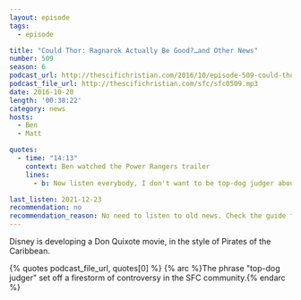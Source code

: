 ```yaml
---
layout: episode
tags:
  - episode

title: "Could Thor: Ragnarok Actually Be Good?…and Other News"
number: 509
season: 6
podcast_url: http://thescifichristian.com/2016/10/episode-509-could-thor-ragnarok-actually-be-good-and-other-news/
podcast_file_url: http://thescifichristian.com/sfc/sfc0509.mp3
date: 2016-10-20
length: '00:38:22'
category: news
hosts:
  - Ben
  - Matt

quotes:
  - time: "14:13"
    context: Ben watched the Power Rangers trailer
    lines:
      - b: Now listen everybody, I don't want to be top-dog judger about this, but this looks like crap.

last_listen: 2021-12-23
recommendation: no
recommendation_reason: No need to listen to old news. Check the guide for what's interesting in hindsight.
---
```


Disney is developing a Don Quixote movie, in the style of Pirates of the Caribbean.

{% quotes podcast_file_url, quotes[0] %}
{% arc %}The phrase "top-dog judger" set off a firestorm of controversy in the SFC community.{% endarc %}